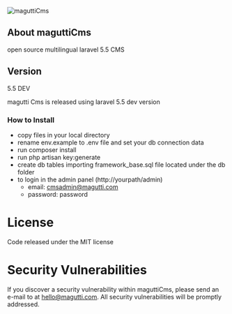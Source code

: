 ![maguttiCms](http://www.magutti.com/public/website/images/logo_colore.png)

## About maguttiCms
open source multilingual laravel 5.5 CMS

## Version
5.5 DEV

magutti Cms  is released using laravel 5.5 dev version

### How to Install
 
 - copy files in your local directory
 - rename env.example to .env file and set your db connection data
 - run composer install
 - run php artisan key:generate
 - create db tables importing framework_base.sql file located under the db folder
 - to login in the admin panel (http://yourpath/admin)
   - email: cmsadmin@magutti.com
   - password: password

 
  
License
=======
Code released under the MIT license

Security Vulnerabilities
=======
If you discover a security vulnerability within maguttiCms, please send an e-mail to  at hello@magutti.com. All security vulnerabilities will be promptly addressed.

